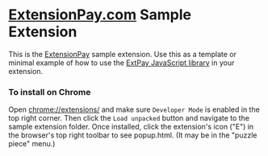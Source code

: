 # [ExtensionPay.com](https://extensionpay.com) Sample Extension

This is the [ExtensionPay](https://extensionpay.com) sample extension. Use this as a template or minimal example of how to use the [ExtPay JavaScript library](../) in your extension.

### To install on Chrome
Open [chrome://extensions/](chrome://extensions/) and make sure `Developer Mode` is enabled in the top right corner. Then click the `Load unpacked` button and navigate to the sample extension folder. Once installed, click the extension's icon ("E") in the browser's top right toolbar to see popup.html. (It may be in the "puzzle piece" menu.)
